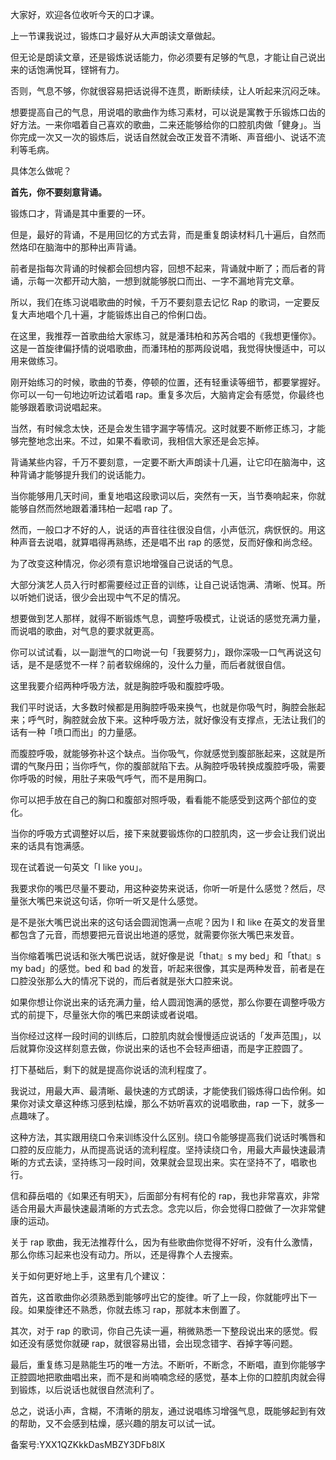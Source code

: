 大家好，欢迎各位收听今天的口才课。

上一节课我说过，锻炼口才最好从大声朗读文章做起。

但无论是朗读文章，还是锻炼说话能力，你必须要有足够的气息，才能让自己说出来的话饱满悦耳，铿锵有力。

否则，气息不够，你就很容易把话说得不连贯，断断续续，让人听起来沉闷乏味。

想要提高自己的气息，用说唱的歌曲作为练习素材，可以说是寓教于乐锻炼口齿的好方法。一来你唱着自己喜欢的歌曲，二来还能够给你的口腔肌肉做「健身」。当你完成一次又一次的锻炼后，说话自然就会改正发音不清晰、声音细小、说话不流利等毛病。

具体怎么做呢？

**首先，你不要刻意背诵。**

锻炼口才，背诵是其中重要的一环。

但是，最好的背诵，不是用回忆的方式去背，而是重复朗读材料几十遍后，自然而然烙印在脑海中的那种出声背诵。

前者是指每次背诵的时候都会回想内容，回想不起来，背诵就中断了；而后者的背诵，示每一次都开动大脑，一想到就能够脱口而出、一字不漏地背完文章。

所以，我们在练习说唱歌曲的时候，千万不要刻意去记忆 Rap 的歌词，一定要反复大声地唱个几十遍，才能锻炼出自己的伶俐口齿。

在这里，我推荐一首歌曲给大家练习，就是潘玮柏和苏芮合唱的《我想更懂你》。这是一首旋律偏抒情的说唱歌曲，而潘玮柏的那两段说唱，我觉得快慢适中，可以用来做练习。

刚开始练习的时候，歌曲的节奏，停顿的位置，还有轻重读等细节，都要掌握好。你可以一句一句地边听边试着唱 rap。重复多次后，大脑肯定会有感觉，你最终也能够跟着歌词说唱起来。

当然，有时候念太快，还是会发生错字漏字等情况。这时就要不断修正练习，才能够完整地念出来。不过，如果不看歌词，我相信大家还是会忘掉。

背诵某些内容，千万不要刻意，一定要不断大声朗读十几遍，让它印在脑海中，这种背诵才能够提升我们的说话能力。

当你能够用几天时间，重复地唱这段歌词以后，突然有一天，当节奏响起来，你就能够自然而然地跟着潘玮柏一起唱 rap 了。

然而，一般口才不好的人，说话的声音往往很没自信，小声低沉，病恹恹的。用这种声音去说唱，就算唱得再熟练，还是唱不出 rap 的感觉，反而好像和尚念经。

为了改变这种情况，你必须有意识地增强自己说话的气息。

大部分演艺人员入行时都需要经过正音的训练，让自己说话饱满、清晰、悦耳。所以听她们说话，很少会出现中气不足的情况。

想要做到艺人那样，就得不断锻炼气息，调整呼吸模式，让说话的感觉充满力量，而说唱的歌曲，对气息的要求就更高。

你可以试试看，以一副泄气的口吻说一句「我要努力」，跟你深吸一口气再说这句话，是不是感觉不一样？前者软绵绵的，没什么力量，而后者就很自信。

这里我要介绍两种呼吸方法，就是胸腔呼吸和腹腔呼吸。

我们平时说话，大多数时候都是用胸腔呼吸来换气，也就是你吸气时，胸腔会胀起来；呼气时，胸腔就会放下来。这种呼吸方法，就好像没有支撑点，无法让我们的话有一种「喷口而出」的力量感。

而腹腔呼吸，就能够弥补这个缺点。当你吸气，你就感觉到腹部胀起来，这就是所谓的气聚丹田；当你呼气，你的腹部就陷下去。从胸腔呼吸转换成腹腔呼吸，需要你呼吸的时候，用肚子来吸气呼气，而不是用胸口。

你可以把手放在自己的胸口和腹部对照呼吸，看看能不能感受到这两个部位的变化。

当你的呼吸方式调整好以后，接下来就要锻炼你的口腔肌肉，这一步会让我们说出来的话具有饱满感。

现在试着说一句英文「I like you」。

我要求你的嘴巴尽量不要动，用这种姿势来说话，你听一听是什么感觉？然后，尽量张大嘴巴来说这句话，你听一听又是什么感觉。

是不是张大嘴巴说出来的这句话会圆润饱满一点呢？因为 I 和 like 在英文的发音里都包含了元音，而想要把元音说出地道的感觉，就需要你张大嘴巴来发音。

当你缩着嘴巴说话和张大嘴巴说话，就好像是说「that』s my bed」和「that』s my bad」的感觉。bed 和 bad 的发音，听起来很像，其实是两种发音，前者是在口腔没张那么大的情况下说的，而后者就是张大口腔来说。

如果你想让你说出来的话充满力量，给人圆润饱满的感觉，那么你要在调整呼吸方式的前提下，尽量张大你的嘴巴来朗读或者说唱。

当你经过这样一段时间的训练后，口腔肌肉就会慢慢适应说话的「发声范围」，以后就算你没这样刻意去做，你说出来的话也不会轻声细语，而是字正腔圆了。

打下基础后，剩下的就是提高你说话的流利程度了。

我说过，用最大声、最清晰、最快速的方式朗读，才能使我们锻炼得口齿伶俐。如果你对读文章这种练习感到枯燥，那么不妨听喜欢的说唱歌曲，rap 一下，就多一点趣味了。

这种方法，其实跟用绕口令来训练没什么区别。绕口令能够提高我们说话时嘴唇和口腔的反应能力，从而提高说话的流利程度。坚持读绕口令，用最大声最快速最清晰的方式去读，坚持练习一段时间，效果就会显现出来。实在坚持不了，唱歌也行。

信和薛岳唱的《如果还有明天》，后面部分有柯有伦的 rap，我也非常喜欢，非常适合用最大声最快速最清晰的方式去念。念完以后，你会觉得口腔做了一次非常健康的运动。

关于 rap 歌曲，我无法推荐什么，因为有些歌曲你觉得不好听，没有什么激情，那么你练习起来也没有动力。所以，还是得靠个人去搜索。

关于如何更好地上手，这里有几个建议：

首先，这首歌曲你必须熟悉到能够哼出它的旋律。听了上一段，你就能哼出下一段。如果旋律还不熟悉，你就去练习 rap，那就本末倒置了。

其次，对于 rap 的歌词，你自己先读一遍，稍微熟悉一下整段说出来的感觉。假如还没有感觉你就硬 rap，就很容易出错，会出现念错字、吞掉字等问题。

最后，重复练习是熟能生巧的唯一方法。不断听，不断念，不断唱，直到你能够字正腔圆地把歌曲唱出来，而不是和尚喃喃念经的感觉，基本上你的口腔肌肉就会得到锻炼，以后说话也就很自然流利了。

总之，说话小声，含糊，不清晰的朋友，通过说唱练习增强气息，既能够起到有效的帮助，又不会感到枯燥，感兴趣的朋友可以试一试。

备案号:YXX1QZKkkDasMBZY3DFb8lX
